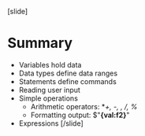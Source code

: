 [slide]
# Summary
* Variables hold data
* Data types define data ranges
* Statements define commands
* Reading user input
* Simple operations
  * Arithmetic operators: **+, -, *, /, %**
  * Formatting output: $"**{val:f2}**"
* Expressions
[/slide]